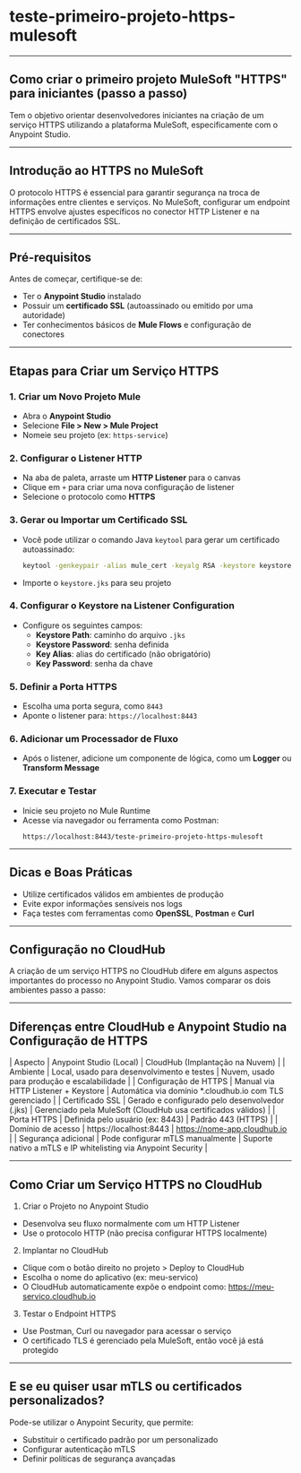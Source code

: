 # teste-primeiro-projeto-https-mulesoft

---

## Como criar o primeiro projeto MuleSoft "HTTPS" para iniciantes (passo a passo)
Tem o objetivo orientar desenvolvedores iniciantes na criação de um serviço HTTPS utilizando a plataforma MuleSoft, especificamente com o Anypoint Studio.

---

## Introdução ao HTTPS no MuleSoft

O protocolo HTTPS é essencial para garantir segurança na troca de informações entre clientes e serviços. No MuleSoft, configurar um endpoint HTTPS envolve ajustes específicos no conector HTTP Listener e na definição de certificados SSL.

---

## Pré-requisitos

Antes de começar, certifique-se de:

- Ter o **Anypoint Studio** instalado  
- Possuir um **certificado SSL** (autoassinado ou emitido por uma autoridade)  
- Ter conhecimentos básicos de **Mule Flows** e configuração de conectores

---

## Etapas para Criar um Serviço HTTPS

### 1. Criar um Novo Projeto Mule  
- Abra o **Anypoint Studio**  
- Selecione **File > New > Mule Project**  
- Nomeie seu projeto (ex: `https-service`)  

### 2. Configurar o Listener HTTP  
- Na aba de paleta, arraste um **HTTP Listener** para o canvas  
- Clique em `+` para criar uma nova configuração de listener  
- Selecione o protocolo como **HTTPS**

### 3. Gerar ou Importar um Certificado SSL  
- Você pode utilizar o comando Java `keytool` para gerar um certificado autoassinado:  
  ```bash
  keytool -genkeypair -alias mule_cert -keyalg RSA -keystore keystore.jks -storepass senha123
  ```
- Importe o `keystore.jks` para seu projeto

### 4. Configurar o Keystore na Listener Configuration  
- Configure os seguintes campos:
  - **Keystore Path**: caminho do arquivo `.jks`
  - **Keystore Password**: senha definida
  - **Key Alias**: alias do certificado (não obrigatório)
  - **Key Password**: senha da chave

### 5. Definir a Porta HTTPS  
- Escolha uma porta segura, como `8443`  
- Aponte o listener para: `https://localhost:8443`

### 6. Adicionar um Processador de Fluxo  
- Após o listener, adicione um componente de lógica, como um **Logger** ou **Transform Message**

### 7. Executar e Testar  
- Inicie seu projeto no Mule Runtime  
- Acesse via navegador ou ferramenta como Postman:  
  ```
  https://localhost:8443/teste-primeiro-projeto-https-mulesoft
  ```

---

## Dicas e Boas Práticas

- Utilize certificados válidos em ambientes de produção  
- Evite expor informações sensíveis nos logs  
- Faça testes com ferramentas como **OpenSSL**, **Postman** e **Curl**

---

## Configuração no CloudHub
A criação de um serviço HTTPS no CloudHub difere em alguns aspectos importantes do processo no Anypoint Studio. Vamos comparar os dois ambientes passo a passo:

---

## Diferenças entre CloudHub e Anypoint Studio na Configuração de HTTPS
| Aspecto | Anypoint Studio (Local) | CloudHub (Implantação na Nuvem) | 
| Ambiente | Local, usado para desenvolvimento e testes | Nuvem, usado para produção e escalabilidade | 
| Configuração de HTTPS | Manual via HTTP Listener + Keystore | Automática via domínio *.cloudhub.io com TLS gerenciado | 
| Certificado SSL | Gerado e configurado pelo desenvolvedor (.jks) | Gerenciado pela MuleSoft (CloudHub usa certificados válidos) | 
| Porta HTTPS | Definida pelo usuário (ex: 8443) | Padrão 443 (HTTPS) | 
| Domínio de acesso | https://localhost:8443 | https://nome-app.cloudhub.io | 
| Segurança adicional | Pode configurar mTLS manualmente | Suporte nativo a mTLS e IP whitelisting via Anypoint Security | 

---

## Como Criar um Serviço HTTPS no CloudHub
1. Criar o Projeto no Anypoint Studio
- Desenvolva seu fluxo normalmente com um HTTP Listener
- Use o protocolo HTTP (não precisa configurar HTTPS localmente)

2. Implantar no CloudHub
- Clique com o botão direito no projeto > Deploy to CloudHub
- Escolha o nome do aplicativo (ex: meu-servico)
- O CloudHub automaticamente expõe o endpoint como:
https://meu-servico.cloudhub.io

3. Testar o Endpoint HTTPS
- Use Postman, Curl ou navegador para acessar o serviço
- O certificado TLS é gerenciado pela MuleSoft, então você já está protegido

---

## E se eu quiser usar mTLS ou certificados personalizados?
Pode-se utilizar o Anypoint Security, que permite:
- Substituir o certificado padrão por um personalizado
- Configurar autenticação mTLS
- Definir políticas de segurança avançadas

